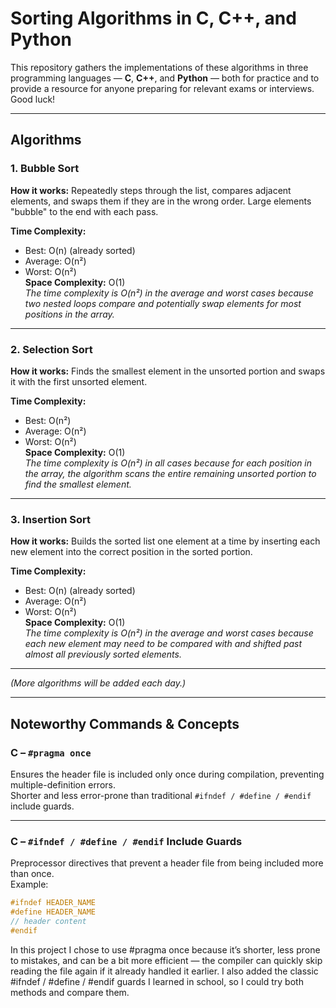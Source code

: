 # Sorting Algorithms in C, C++, and Python

This repository gathers the implementations of these algorithms in three programming languages — **C**, **C++**, and **Python** — both for practice and to provide a resource for anyone preparing for relevant exams or interviews. Good luck!

---

## Algorithms

### 1. Bubble Sort
**How it works:** Repeatedly steps through the list, compares adjacent elements, and swaps them if they are in the wrong order. Large elements "bubble" to the end with each pass.  

**Time Complexity:**  
- Best: O(n) (already sorted)  
- Average: O(n²)  
- Worst: O(n²)  
**Space Complexity:** O(1)  
*The time complexity is O(n²) in the average and worst cases because two nested loops compare and potentially swap elements for most positions in the array.*

---

### 2. Selection Sort
**How it works:** Finds the smallest element in the unsorted portion and swaps it with the first unsorted element.  

**Time Complexity:**  
- Best: O(n²)  
- Average: O(n²)  
- Worst: O(n²)  
**Space Complexity:** O(1)  
*The time complexity is O(n²) in all cases because for each position in the array, the algorithm scans the entire remaining unsorted portion to find the smallest element.*

---

### 3. Insertion Sort
**How it works:** Builds the sorted list one element at a time by inserting each new element into the correct position in the sorted portion.  

**Time Complexity:**  
- Best: O(n) (already sorted)  
- Average: O(n²)  
- Worst: O(n²)  
**Space Complexity:** O(1)  
*The time complexity is O(n²) in the average and worst cases because each new element may need to be compared with and shifted past almost all previously sorted elements.*

---

*(More algorithms will be added each day.)*

---

## Noteworthy Commands & Concepts

### **C – `#pragma once`**
Ensures the header file is included only once during compilation, preventing multiple-definition errors.  
Shorter and less error-prone than traditional `#ifndef / #define / #endif` include guards.

---

### **C – `#ifndef / #define / #endif` Include Guards**
Preprocessor directives that prevent a header file from being included more than once.  
Example:
```c
#ifndef HEADER_NAME
#define HEADER_NAME
// header content
#endif
```
In this project I chose to use #pragma once because it’s shorter, less prone to mistakes, and can be a bit more efficient — the compiler can quickly skip reading the file again if it already handled it earlier. I also added the classic #ifndef / #define / #endif guards I learned in school, so I could try both methods and compare them.
